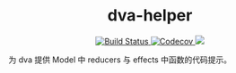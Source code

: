 <h1 align="center">dva-helper</h1>
<p align="center">
    <a href="https://travis-ci.org/DiamondYuan/dva-helper">
      <img src="https://img.shields.io/travis/DiamondYuan/dva-helper/master.svg?style=flat-square" alt="Build Status">
    </a>
    <a href="https://codecov.io/gh/DiamondYuan/dva-helper">
      <img src="https://img.shields.io/codecov/c/github/DiamondYuan/dva-helper/master.svg?style=flat-square" alt="Codecov">
    </a>
    <img src="https://img.shields.io/github/license/Diamondyuan/dva-helper.svg">
</p>

为 dva 提供 Model 中 reducers 与 effects 中函数的代码提示。
